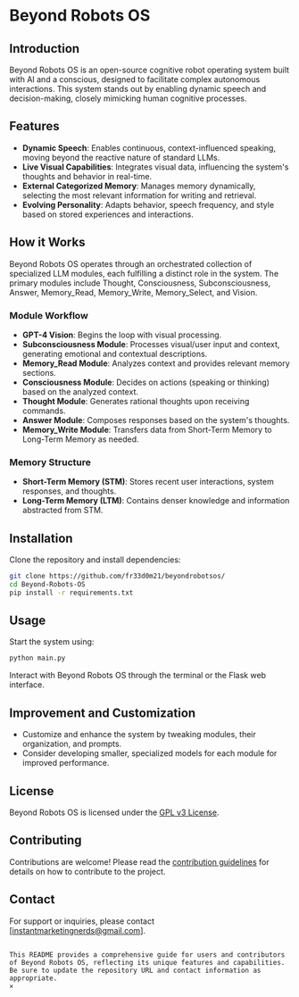# Beyond Robots OS

## Introduction
Beyond Robots OS is an open-source cognitive robot operating system built with AI and a conscious, designed to facilitate complex autonomous interactions. This system stands out by enabling dynamic speech and decision-making, closely mimicking human cognitive processes.

## Features
- **Dynamic Speech**: Enables continuous, context-influenced speaking, moving beyond the reactive nature of standard LLMs.
- **Live Visual Capabilities**: Integrates visual data, influencing the system's thoughts and behavior in real-time.
- **External Categorized Memory**: Manages memory dynamically, selecting the most relevant information for writing and retrieval.
- **Evolving Personality**: Adapts behavior, speech frequency, and style based on stored experiences and interactions.

## How it Works
Beyond Robots OS operates through an orchestrated collection of specialized LLM modules, each fulfilling a distinct role in the system. The primary modules include Thought, Consciousness, Subconsciousness, Answer, Memory_Read, Memory_Write, Memory_Select, and Vision.

### Module Workflow
- **GPT-4 Vision**: Begins the loop with visual processing.
- **Subconsciousness Module**: Processes visual/user input and context, generating emotional and contextual descriptions.
- **Memory_Read Module**: Analyzes context and provides relevant memory sections.
- **Consciousness Module**: Decides on actions (speaking or thinking) based on the analyzed context.
- **Thought Module**: Generates rational thoughts upon receiving commands.
- **Answer Module**: Composes responses based on the system's thoughts.
- **Memory_Write Module**: Transfers data from Short-Term Memory to Long-Term Memory as needed.

### Memory Structure
- **Short-Term Memory (STM)**: Stores recent user interactions, system responses, and thoughts.
- **Long-Term Memory (LTM)**: Contains denser knowledge and information abstracted from STM.

## Installation
Clone the repository and install dependencies:

```bash
git clone https://github.com/fr33d0m21/beyondrobotsos/
cd Beyond-Robots-OS
pip install -r requirements.txt
```

## Usage
Start the system using:
```bash
python main.py
```
Interact with Beyond Robots OS through the terminal or the Flask web interface.

## Improvement and Customization
- Customize and enhance the system by tweaking modules, their organization, and prompts.
- Consider developing smaller, specialized models for each module for improved performance.

## License
Beyond Robots OS is licensed under the [GPL v3 License](LICENSE.md).

## Contributing
Contributions are welcome! Please read the [contribution guidelines](CONTRIBUTING.md) for details on how to contribute to the project.

## Contact
For support or inquiries, please contact [instantmarketingnerds@gmail.com].
```

This README provides a comprehensive guide for users and contributors of Beyond Robots OS, reflecting its unique features and capabilities. Be sure to update the repository URL and contact information as appropriate.
✕